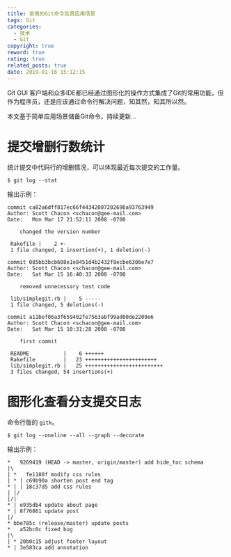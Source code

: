 ```yaml
---
title: 常用的Git命令及其应用场景
tags: Git
categories:
  - 技术
  - Git
copyright: true
reward: true
rating: true
related_posts: true
date: 2019-01-16 15:12:15
---
```


Git GUI 客户端和众多IDE都已经通过图形化的操作方式集成了Git的常用功能，但作为程序员，还是应该通过命令行解决问题，知其然，知其所以然。

本文基于简单应用场景储备Git命令，持续更新...

<!-- more -->

# 提交增删行数统计

统计提交中代码行的增删情况，可以体现最近每次提交的工作量。

```
$ git log --stat
```

输出示例：

```
commit ca82a6dff817ec66f44342007202690a93763949
Author: Scott Chacon <schacon@gee-mail.com>
Date:   Mon Mar 17 21:52:11 2008 -0700

    changed the version number

 Rakefile |    2 +-
 1 file changed, 1 insertion(+), 1 deletion(-)

commit 085bb3bcb608e1e8451d4b2432f8ecbe6306e7e7
Author: Scott Chacon <schacon@gee-mail.com>
Date:   Sat Mar 15 16:40:33 2008 -0700

    removed unnecessary test code

 lib/simplegit.rb |    5 -----
 1 file changed, 5 deletions(-)

commit a11bef06a3f659402fe7563abf99ad00de2209e6
Author: Scott Chacon <schacon@gee-mail.com>
Date:   Sat Mar 15 10:31:28 2008 -0700

    first commit

 README           |    6 ++++++
 Rakefile         |   23 +++++++++++++++++++++++
 lib/simplegit.rb |   25 +++++++++++++++++++++++++
 3 files changed, 54 insertions(+)
```

# 图形化查看分支提交日志

命令行版的 `gitk`。

```
$ git log --oneline --all --graph --decorate
```

输出示例：

```
*   9269419 (HEAD -> master, origin/master) add hide_toc schema
|\
| *   fe1180f modify css rules
| * | c69b90a shorten post end tag
* | | 18c37d5 add css rules
| |/
|/|
* | e935db4 update about page
* | 8f76861 update post
|/
* bbe785c (release/master) update posts
*   a52bc0c fixed bug
|\
| * 20b0c15 adjust footer layout
* | 3e583ca add annotation
```
